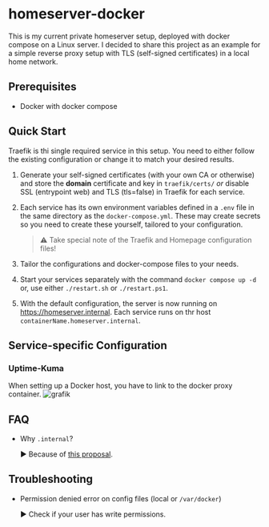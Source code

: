 # homeserver-docker

This is my current private homeserver setup, deployed with docker compose on a Linux server. 
I decided to share this project as an example for a simple reverse proxy setup with TLS (self-signed certificates) in a local home network.

## Prerequisites

- Docker with docker compose


## Quick Start

Traefik is thi single required service in this setup. You need to either follow the existing configuration or change it to match your desired results.

1. Generate your self-signed certificates (with your own CA or otherwise) and store the **domain** certificate and key in `traefik/certs/` *or* disable SSL (entrypoint web) and TLS (tls=false) in Traefik for each service.
2. Each service has its own environment variables defined in a `.env` file in the same directory as the `docker-compose.yml`. These may create secrets so you need to create these yourself, tailored to your configuration.

    > :warning: Take special note of the Traefik and Homepage configuration files!

3. Tailor the configurations and docker-compose files to your needs.
4. Start your services separately with the command `docker compose up -d` or, use either `./restart.sh` or `./restart.ps1`.
5. With the default configuration, the server is now running on https://homeserver.internal. Each service runs on thr host `containerName.homeserver.internal`.


## Service-specific Configuration

### Uptime-Kuma
When setting up a Docker host, you have to link to the docker proxy container.
![grafik](https://github.com/user-attachments/assets/8562908c-7933-4c26-91a2-ad6f8541e8e2)


## FAQ

- Why `.internal`?

    :arrow_forward: Because of [this proposal](https://www.icann.org/en/public-comment/proceeding/proposed-top-level-domain-string-for-private-use-24-01-2024).


## Troubleshooting

- Permission denied error on config files (local or ``/var/docker``) 

    :arrow_forward: Check if your user has write permissions.
